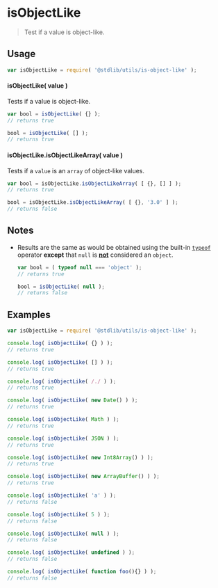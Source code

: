 isObjectLike
===
> Test if a value is object-like.

<!-- <usage> -->
## Usage

``` javascript
var isObjectLike = require( '@stdlib/utils/is-object-like' );
```

#### isObjectLike( value )

Tests if a value is object-like.

``` javascript
var bool = isObjectLike( {} );
// returns true

bool = isObjectLike( [] );
// returns true
```

#### isObjectLike.isObjectLikeArray( value )

Tests if a `value` is an `array` of object-like values.

``` javascript
var bool = isObjectLike.isObjectLikeArray( [ {}, [] ] );
// returns true

bool = isObjectLike.isObjectLikeArray( [ {}, '3.0' ] );
// returns false
```

<!-- </usage> -->

<!-- <notes> -->
## Notes

*   Results are the same as would be obtained using the built-in [`typeof`][type-of] operator __except__ that `null` is [__not__][harmony-proposal] considered an `object`.
    ``` javascript
    var bool = ( typeof null === 'object' );
    // returns true

    bool = isObjectLike( null );
    // returns false
    ```

<!-- </notes> -->

<!-- <examples> -->
## Examples

``` javascript
var isObjectLike = require( '@stdlib/utils/is-object-like' );

console.log( isObjectLike( {} ) );
// returns true

console.log( isObjectLike( [] ) );
// returns true

console.log( isObjectLike( /./ ) );
// returns true

console.log( isObjectLike( new Date() ) );
// returns true

console.log( isObjectLike( Math ) );
// returns true

console.log( isObjectLike( JSON ) );
// returns true

console.log( isObjectLike( new Int8Array() ) );
// returns true

console.log( isObjectLike( new ArrayBuffer() ) );
// returns true

console.log( isObjectLike( 'a' ) );
// returns false

console.log( isObjectLike( 5 ) );
// returns false

console.log( isObjectLike( null ) );
// returns false

console.log( isObjectLike( undefined ) );
// returns false

console.log( isObjectLike( function foo(){} ) );
// returns false
```
<!-- </examples> -->

<!-- <links> -->
[type-of]: https://developer.mozilla.org/en-US/docs/Web/JavaScript/Reference/Operators/typeof
[harmony-proposal]: http://wiki.ecmascript.org/doku.php?id=harmony:typeof_null
<!-- </links> -->
